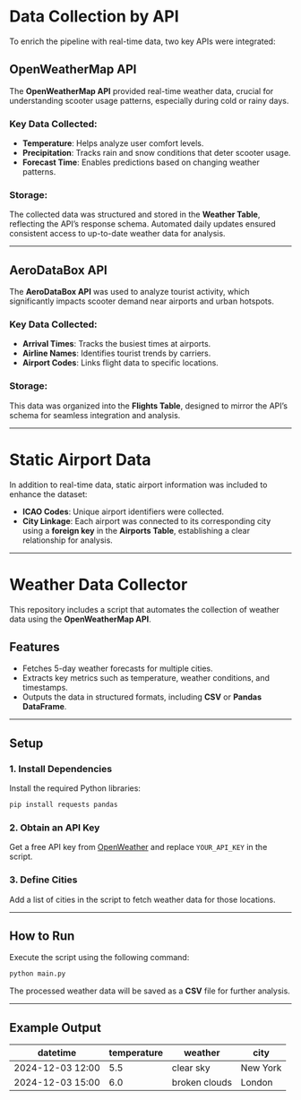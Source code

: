
# Data Collection by API  

To enrich the pipeline with real-time data, two key APIs were integrated:  

## OpenWeatherMap API  

The **OpenWeatherMap API** provided real-time weather data, crucial for understanding scooter usage patterns, especially during cold or rainy days.  

### Key Data Collected:  
- **Temperature**: Helps analyze user comfort levels.  
- **Precipitation**: Tracks rain and snow conditions that deter scooter usage.  
- **Forecast Time**: Enables predictions based on changing weather patterns.  

### Storage:  
The collected data was structured and stored in the **Weather Table**, reflecting the API’s response schema. Automated daily updates ensured consistent access to up-to-date weather data for analysis.  

---

## AeroDataBox API  

The **AeroDataBox API** was used to analyze tourist activity, which significantly impacts scooter demand near airports and urban hotspots.  

### Key Data Collected:  
- **Arrival Times**: Tracks the busiest times at airports.  
- **Airline Names**: Identifies tourist trends by carriers.  
- **Airport Codes**: Links flight data to specific locations.  

### Storage:  
This data was organized into the **Flights Table**, designed to mirror the API’s schema for seamless integration and analysis.  

---

# Static Airport Data  

In addition to real-time data, static airport information was included to enhance the dataset:  
- **ICAO Codes**: Unique airport identifiers were collected.  
- **City Linkage**: Each airport was connected to its corresponding city using a **foreign key** in the **Airports Table**, establishing a clear relationship for analysis.  

---

# Weather Data Collector  

This repository includes a script that automates the collection of weather data using the **OpenWeatherMap API**.  

## Features  
- Fetches 5-day weather forecasts for multiple cities.  
- Extracts key metrics such as temperature, weather conditions, and timestamps.  
- Outputs the data in structured formats, including **CSV** or **Pandas DataFrame**.  

---

## Setup  

### 1. Install Dependencies  
Install the required Python libraries:  
```bash
pip install requests pandas
```  

### 2. Obtain an API Key  
Get a free API key from [OpenWeather](https://home.openweathermap.org/users/sign_up) and replace `YOUR_API_KEY` in the script.  

### 3. Define Cities  
Add a list of cities in the script to fetch weather data for those locations.  

---

## How to Run  

Execute the script using the following command:  
```bash
python main.py
```  

The processed weather data will be saved as a **CSV** file for further analysis.  

---

## Example Output  

| datetime         | temperature | weather        | city      |  
|------------------|-------------|----------------|-----------|  
| 2024-12-03 12:00 | 5.5         | clear sky      | New York  |  
| 2024-12-03 15:00 | 6.0         | broken clouds  | London    |  
